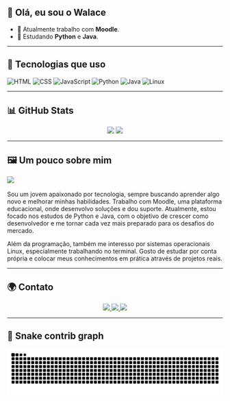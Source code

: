 ## 👋 Olá, eu sou o Walace

- 🔧 Atualmente trabalho com **Moodle**.  
- 🌱 Estudando **Python** e **Java**.  

---

## 🚀 Tecnologias que uso

<div style="display: inline_block">
  <img align="center" alt="HTML" height="30" width="40" src="https://cdn.jsdelivr.net/gh/devicons/devicon/icons/html5/html5-original.svg"/>
  <img align="center" alt="CSS" height="30" width="40" src="https://cdn.jsdelivr.net/gh/devicons/devicon/icons/css3/css3-original.svg"/>
  <img align="center" alt="JavaScript" height="30" width="40" src="https://cdn.jsdelivr.net/gh/devicons/devicon/icons/javascript/javascript-original.svg"/>
  <img align="center" alt="Python" height="30" width="40" src="https://cdn.jsdelivr.net/gh/devicons/devicon/icons/python/python-original.svg"/>
  <img align="center" alt="Java" height="30" width="40" src="https://cdn.jsdelivr.net/gh/devicons/devicon/icons/java/java-original.svg"/>
  <img align="center" alt="Linux" height="30" width="40" src="https://cdn.jsdelivr.net/gh/devicons/devicon/icons/linux/linux-original.svg"/>
</div>

---

## 📊 GitHub Stats

<div align="center">
  <img height="180em" src="https://github-readme-stats.vercel.app/api?username=Walacekeystone&show_icons=true&theme=tokyonight&include_all_commits=true&count_private=true"/>
  <img height="180em" src="https://github-readme-stats.vercel.app/api/top-langs/?username=Walacekeystone&layout=compact&langs_count=7&theme=tokyonight"/>
</div>

---


## 🖼️ Um pouco sobre mim
<div align="alright">
  <img src="https://github.com/user-attachments/assets/5d701bf0-8dd1-4bcb-9079-e30d562993a4" width="300px"/>
</div>

Sou um jovem apaixonado por tecnologia, sempre buscando aprender algo novo e melhorar minhas habilidades.
 Trabalho com Moodle, uma plataforma educacional, onde desenvolvo soluções e dou suporte.
 Atualmente, estou focado nos estudos de Python e Java, com o objetivo de crescer como desenvolvedor e me tornar cada vez mais preparado para os desafios do mercado.

Além da programação, também me interesso por sistemas operacionais Linux, especialmente trabalhando no terminal. Gosto de estudar por conta própria e colocar meus conhecimentos em prática através de projetos reais.  




---

## 🌍 Contato

<div align="center">
  <a href="https://www.instagram.com/nossa_walace/" target="_blank">
    <img src="https://img.shields.io/badge/-Instagram-%23E4405F?style=for-the-badge&logo=instagram&logoColor=white"/>
  </a>
  <a href="mailto:walbarros1924@gmail.com" target="_blank">
    <img src="https://img.shields.io/badge/-Gmail-%23333?style=for-the-badge&logo=gmail&logoColor=white"/>
  </a>
  <a href="https://www.linkedin.com/in/walace-barros-4sys/" target="_blank">
    <img src="https://img.shields.io/badge/-LinkedIn-%230077B5?style=for-the-badge&logo=linkedin&logoColor=white"/>
  </a>
</div>

---

## 🐍 Snake contrib graph

<picture>
  <source media="(prefers-color-scheme: dark)" srcset="https://raw.githubusercontent.com/walacekeystone/walacekeystone/output/github-contribution-grid-snake-dark.svg">
  <source media="(prefers-color-scheme: light)" srcset="https://raw.githubusercontent.com/walacekeystone/walacekeystone/output/github-contribution-grid-snake.svg">
  <img alt="snake animation" src="https://raw.githubusercontent.com/walacekeystone/walacekeystone/output/github-contribution-grid-snake.svg"/>
</picture>

